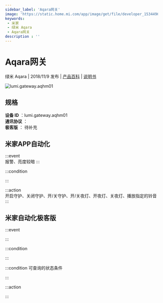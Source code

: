 ```yaml
---
sidebar_label: 'Aqara网关'
image: 'https://static.home.mi.com/app/image/get/file/developer_1534496090amm6sc5a.png'
keywords: 
 - 米家
 - 绿米 Aqara
 - Aqara网关
description : ''
---
```

# Aqara网关

绿米 Aqara | 2018/11/9 发布 | [产品百科](https://home.mi.com/webapp/content/baike/product/index.html?model=lumi.gateway.aqhm01/) | [说明书](https://home.mi.com/views/introduction.html?model=lumi.gateway.aqhm01&region=cn)

![lumi.gateway.aqhm01](https://static.home.mi.com/app/image/get/file/developer_1534496090amm6sc5a.png)

## 规格  
> 
**设备 ID** ：lumi.gateway.aqhm01  
**通讯协议** ：  
**极客版**  ： 待补充 


## 米家APP自动化  

:::event  
报警、亮度较暗
:::

:::condition  

:::

:::action   
开启守护、关闭守护、开/关守护、开/关夜灯、开夜灯、关夜灯、播放指定的铃音
:::

## 米家自动化极客版  

:::event  

:::

:::condition  

:::

:::condition 可查询的状态条件  

:::

:::action  

:::

        
